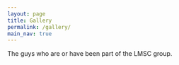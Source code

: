 ```yaml
---
layout: page
title: Gallery
permalink: /gallery/
main_nav: true
---
```


<p>The guys who are or have been part of the LMSC group.</p>
